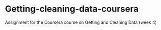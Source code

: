 # Getting-cleaning-data-coursera
Assignment for the Coursera course on Getting and Cleaning Data (week 4)
